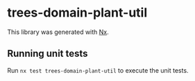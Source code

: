 # trees-domain-plant-util

This library was generated with [Nx](https://nx.dev).

## Running unit tests

Run `nx test trees-domain-plant-util` to execute the unit tests.
